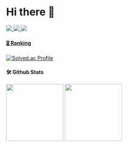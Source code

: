  # Hi there 👋

<a href="mailto:kdi25144@gmail.com"><img src="https://img.shields.io/badge/Gmail-D14836?style=for-the-badge&logo=gmail&logoColor=white&link=mailto:kdi25144@gmail.com"/>
<a href="https://velog.io/@kdi2514"><img src="http://img.shields.io/badge/-Velog-20c997?style=for-the-badge&link=https://velog.io/@kdi2514"/>
<a href="https://hits.seeyoufarm.com"><img src="https://hits.seeyoufarm.com/api/count/incr/badge.svg?url=https%3A%2F%2Fgithub.com%2FDongilDev%2F&count_bg=%23252627&title_bg=%23252627&icon=github.svg&icon_color=%23FFFFFF&title=visit&edge_flat=false"/>

 #### 🎖️ Ranking
 
 [![Solved.ac Profile](http://mazassumnida.wtf/api/v2/generate_badge?boj=kdi2514)](https://solved.ac/kdi2514/)
 
 #### 🛠️ Github Stats
 
 <p>
 <img height="155em" src="https://github-readme-stats.vercel.app/api?username=DongilDev&show_icons=true&include_all_commits=true&bg_color=30,e96443,904e95&title_color=fff&text_color=fff">
 <img height="155em" src="https://github-readme-stats.vercel.app/api/top-langs/?username=DongilDev&layout=compact&bg_color=30,e96443,904e95&title_color=fff&text_color=fff">
